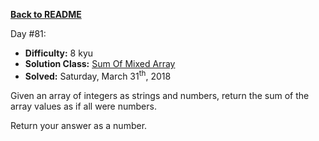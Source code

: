 ﻿<a href=https://github.com/hlais/Kata---a---Day><b>Back to README</b><a>

Day #81: 

* <b>Difficulty:</b> 8 kyu
* <b>Solution Class:</b> [Sum Of Mixed Array](Sum%20Mixed%20Array.cs)
* <b>Solved:</b> Saturday, March 31<sup>th</sup>, 2018

Given an array of integers as strings and numbers, return the sum of the array values as if all were numbers.

Return your answer as a number.
